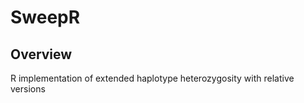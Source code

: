 SweepR
======

Overview
--------

R implementation of extended haplotype heterozygosity with relative versions



